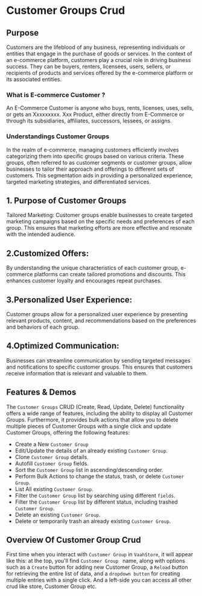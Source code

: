 # Customer Groups Crud

## Purpose

Customers are the lifeblood of any business, representing individuals or entities that engage in the 
purchase of goods or services. In the context of an e-commerce platform, customers play a crucial 
role in driving business success. They can be buyers, renters, licensees, users, sellers, or recipients
of products and services offered by the e-commerce platform or its associated entities.

### What is E-commerce Customer ?

An E-Commerce Customer is anyone who buys, rents, licenses, uses, sells, or gets
an Xxxxxxxxx. Xxx Product, either directly from E-Commerce or through its subsidiaries,
affiliates, successors, lessees, or assigns.


### Understandings Customer Groups

In the realm of e-commerce, managing customers efficiently involves categorizing them into specific
groups based on various criteria. These groups, often referred to as customer segments or customer
groups, allow businesses to tailor their approach and offerings to different sets of customers. 
This segmentation aids in providing a personalized experience, targeted marketing strategies, and
differentiated services.

## 1. Purpose of Customer Groups

Tailored Marketing: Customer groups enable businesses to create targeted marketing campaigns 
based on the specific needs and preferences of each group. This ensures that marketing efforts
are more effective and resonate with the intended audience.

## 2.Customized Offers: 

By understanding the unique characteristics of each customer group, e-commerce platforms can 
create tailored promotions and discounts. This enhances customer loyalty
and encourages repeat purchases.

## 3.Personalized User Experience: 

Customer groups allow for a personalized user experience by presenting relevant
products, content, and recommendations based on the preferences and behaviors of each group.

## 4.Optimized Communication: 

Businesses can streamline communication by sending targeted messages and notifications to specific
customer groups. This ensures that customers receive information that is relevant and valuable to them.



## Features & Demos

The `Customer Groups` CRUD (Create, Read, Update, Delete) functionality offers a wide range of features,
including the ability to display all  Customer Groups. Furthermore, it provides bulk actions that allow you
to delete multiple pieces of  Customer Groups with a single click and update  Customer Groups, offering the following features:

- Create a New `Customer Group`
- Edit/Update the details of an already existing `Customer Group`.
- Clone `Customer Group` details.
- Autofill `Customer Group` fields.
- Sort the `Customer Group` list in ascending/descending order.
- Perform Bulk Actions to change the status, trash, or delete `Customer Group`.
- List All existing `Customer Group`.
- Filter the `Customer Group` list by searching using different `fields`.
- Filter the `Customer Group` list by different status, including trashed `Customer Group`.
- Delete an existing `Customer Group`.
- Delete or temporarily trash an already existing `Customer Group`.


## Overview Of Customer Group Crud

First time when  you interact with `Customer Group` in `VaahStore`, it will appear like this: at the top,
you'll find  `Customer Group ` name, along with options such as a `Create` button for adding new Customer Group,
a `Reload` button for retrieving the entire list of data, and a `dropdown button` for creating multiple entries with a single click.
And a left-side you can access all other crud like store, Customer Group etc.














